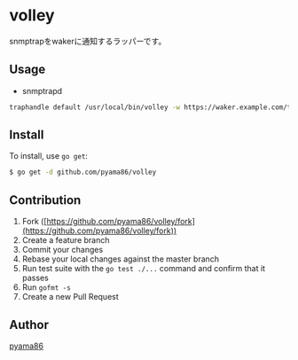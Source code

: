 # volley

snmptrapをwakerに通知するラッパーです。

## Usage

- snmptrapd
```bash
traphandle default /usr/local/bin/volley -w https://waker.example.com/topics/XXXXX/alertmanager.json
```

## Install

To install, use `go get`:

```bash
$ go get -d github.com/pyama86/volley
```

## Contribution

1. Fork ([https://github.com/pyama86/volley/fork](https://github.com/pyama86/volley/fork))
1. Create a feature branch
1. Commit your changes
1. Rebase your local changes against the master branch
1. Run test suite with the `go test ./...` command and confirm that it passes
1. Run `gofmt -s`
1. Create a new Pull Request

## Author

[pyama86](https://github.com/pyama86)
